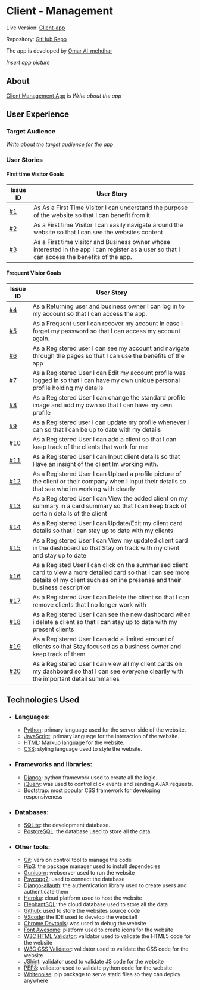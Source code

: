 # Client - Management

Live Version: [Client-app](https://client-management-2b59dd79d4aa.herokuapp.com/)

Repository: [GitHub Repo](https://github.com/Omar-Alme/client-management-app)

The app is developed by [Omar Al-mehdhar](https://github.com/Omar-Alme)

*Insert app picture*


## About

[Client Management App]() is *Write about the app*



## User Experience 

### Target Audience

*Write about the target audience for the app*


### User Stories

#### **First time Visitor Goals**

| Issue ID    | User Story |
|-------------|-------------|
|[#1](https://github.com/Omar-Alme/client-management-app/issues/1)|As As a First Time Visitor I can understand the purpose of the website so that I can benefit from it|
|[#2](https://github.com/Omar-Alme/client-management-app/issues/2)|As a First time Visitor I can easily navigate around the website so that I can see the websites content|
|[#3](https://github.com/Omar-Alme/client-management-app/issues/3)|As a First time visitor and Business owner whose interested in the app I can register as a user so that I can access the benefits of the app.|



#### **Frequent Visior Goals**

| Issue ID    | User Story |
|-------------|-------------|
|[#4](https://github.com/Omar-Alme/client-management-app/issues/4)|As a Returning user and business owner I can log in to my account so that I can access the app.|
|[#5](https://github.com/Omar-Alme/client-management-app/issues/5)|As a Frequent user I can recover my account in case i forget my password so that I can access my account again.|
|[#6](https://github.com/Omar-Alme/client-management-app/issues/6)|As a Registered user I can see my account and navigate through the pages so that I can use the benefits of the app|
|[#7](https://github.com/Omar-Alme/client-management-app/issues/7)|As a Registered User I can Edit my account profile was logged in so that I can have my own unique personal profile holding my details|
|[#8](https://github.com/Omar-Alme/client-management-app/issues/8)|As a Registered User I can change the standard profile image and add my own so that I can have my own profile|
|[#9](https://github.com/Omar-Alme/client-management-app/issues/9)|As a Registered user I can update my profile whenever I can so that I can be up to date with my details|
|[#10](https://github.com/Omar-Alme/client-management-app/issues/10)|As a Registered User I can add a client so that I can keep track of the clients that work for me|
|[#11](https://github.com/Omar-Alme/client-management-app/issues/11)|As a Registered User I can Input client details so that Have an insight of the client Im working with.|
|[#12](https://github.com/Omar-Alme/client-management-app/issues/12)|As a Registered User I can Upload a profile picture of the client or their company when I input their details so that see who im working with clearly|
|[#13](https://github.com/Omar-Alme/client-management-app/issues/13)|As a Registered User I can View the added client on my summary in a card summary so that I can keep track of certain details of the client|
|[#14](https://github.com/Omar-Alme/client-management-app/issues/14)|As a Registered User I can Update/Edit my client card details so that i can stay up to date with my clients|
|[#15](https://github.com/Omar-Alme/client-management-app/issues/15)|As a Registered User I can View my updated client card in the dashboard so that Stay on track with my client and stay up to date|
|[#16](https://github.com/Omar-Alme/client-management-app/issues/16)|As a Registed User I can click on the summarised client card to view a more detailed card so that I can see more details of my client such as online presense and their business description|
|[#17](https://github.com/Omar-Alme/client-management-app/issues/17)|As a Registered User I can Delete the client so that I can remove clients that I no longer work with|
|[#18](https://github.com/Omar-Alme/client-management-app/issues/18)|As a Registered User I can see the new dashboard when i delete a client so that I can stay up to date with my present clients|
|[#19](https://github.com/Omar-Alme/client-management-app/issues/19)|As a Registered User I can add a limited amount of clients so that Stay focused as a business owner and keep track of them|
|[#20](https://github.com/Omar-Alme/client-management-app/issues/20)|As a Registered User I can view all my client cards on my dashboard so that I can see everyone clearlly with the important detail summaries|


## Technologies Used

- ### Languages:

    + [Python](https://www.python.org/): primary language used for the server-side of the website.
    + [JavaScript](https://www.javascript.com/): primary language for the interaction of the website.
    + [HTML](https://developer.mozilla.org/en-US/docs/Web/HTML): Markup language for the website.
    + [CSS](https://developer.mozilla.org/en-US/docs/Web/css): styling language used to style the website.

- ### Frameworks and libraries:

    + [Django](https://www.djangoproject.com/): python framework used to create all the logic.
    + [jQuery](https://jquery.com/): was used to control click events and sending AJAX requests.
    + [Bootstrap](https://getbootstrap.com/): most popular CSS framework for developing responsiveness


- ### Databases:

    + [SQLite](https://www.sqlite.org/): the development database.
    + [PostgreSQL](https://www.postgresql.org/): the database used to store all the data.  
  
- ### Other tools:

    + [Git](https://git-scm.com/): version control tool to manage the code
    + [Pip3](https://pypi.org/project/pip/): the package manager used to install dependecies
    + [Gunicorn](https://gunicorn.org/): webserver used to run the website
    + [Psycopg2](https://www.python.org/dev/peps/pep-0249/): used to connect the database
    + [Django-allauth](https://django-allauth.readthedocs.io/en/latest/): the authentication library used to create users and authenticate them
    + [Heroku](https://www.heroku.com/): cloud platform used to host the website
    + [ElephantSQL](https://www.elephantsql.com/): the cloud database used to store all the data 
    + [Github](https://github.com/): used to store the websites source code
    + [VScode](https://code.visualstudio.com/): the IDE used to develop the websiteß
    + [Chrome Devtools](https://developer.chrome.com/docs/devtools/open/): was used to debug the website
    + [Font Awesome](https://fontawesome.com/): platform used to create icons for the website
    + [W3C HTML Validator](https://validator.w3.org/): validator used to validate the HTML5 code for the website
    + [W3C CSS Validator](https://jigsaw.w3.org/css-validator/): validator used to validate the CSS code for the website
    + [JShint](https://jshint.com/): validator used to validate JS code for the website
    + [PEP8](https://pep8.org/): validator used to validate python code for the website
    + [Whitenoise](https://whitenoise.readthedocs.io/en/latest/): pip package to serve static files so they can deploy anywhere
   



  



